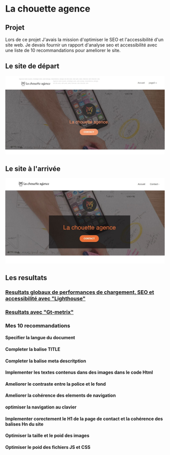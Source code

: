 <h1>La chouette agence</h1>

<h2>
    Projet
</h2>
<p>
    Lors de ce projet J'avais la mission d'optimiser le SEO et l'accessibilité d'un site web.
    Je devais fournir un rapport d'analyse seo et accessibilité avec une liste de 10 recommandations pour ameliorer le site. 
</p>
<H2>
    Le site de départ 
</H2>
<a href="https://damienlopvet.github.io/La_chouette_agence/">
<img src="/screenshot-analyse/La-chouette-avant.jpg"/>
</a>
<H2>
    Le site à l'arrivée
</H2>
<a href="https://damienlopvet.github.io/la_chouette_agence_optimized/index.html">
<img src="/screenshot-analyse/la-chouette-apres.jpg"/>
</a>
<h2>
    Les resultats
</h2>
<h3>  <a href="https://github.com/DamienLopvet/la_chouette_agence_optimized/blob/main/screenshot-analyse/P4_01_performances-et-accessibilit%C3%A9/performance-et-accessibilit%C3%A9-lighthouse.pdf">
      Resultats globaux de performances de chargement, SEO et accessibilité avec "Lighthouse" 

</a></h3>
<h3>
<a href="https://github.com/DamienLopvet/la_chouette_agence_optimized/blob/main/screenshot-analyse/P4_01_performances-et-accessibilit%C3%A9/performance-gtMetrix.pdf">
    
Resultats avec "Gt-metrix"

</a></h3>
<h3>
    Mes 10 recommandations
</h3>
<h4>
    Specifier la langue du document
</h4>
<h4>
    Completer la balise TITLE
</h4>
<h4>
Completer la balise meta descritption
</h4>
<h4>
    Implementer les textes contenus dans des images dans le code Html
</h4>
<h4>
    Ameliorer le contraste entre la police et le fond
</h4>
<h4>
    Ameliorer la cohérence des elements de navigation
</h4>
<h4>
    optimiser la navigation au clavier
</h4>
<h4>
    Implementer corectement le H1 de la page de contact et la cohérence des balises Hn du site
</h4>
<h4>
    Optimiser la taille et le poid des images
</h4>
<h4>
    Optimiser le poid des fichiers JS et CSS
</h4>
